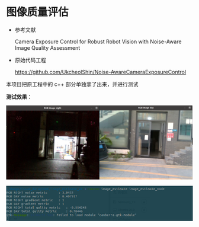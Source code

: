 # 图像质量评估

- 参考文献

  Camera Exposure Control for Robust Robot Vision with Noise-Aware Image Quality Assessment

- 原始代码工程

  https://github.com/UkcheolShin/Noise-AwareCameraExposureControl

本项目把原工程中的 c++ 部分单独拿了出来，并进行测试

**测试效果：**

![1](result/1.png)

![2](result/2.png)